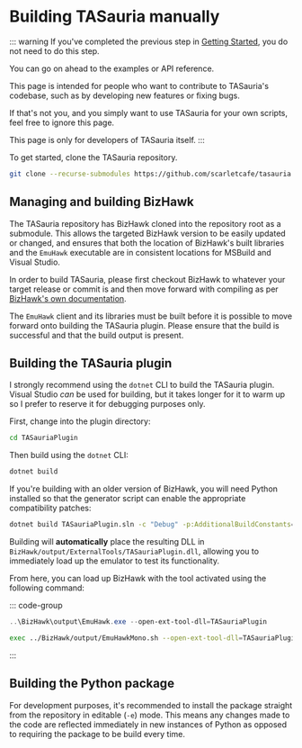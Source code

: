 
# Building TASauria manually

::: warning
If you've completed the previous step in [Getting Started](getting-started), you do not need to do this step.

You can go on ahead to the examples or API reference.

This page is intended for people who want to contribute to TASauria's codebase, such as by developing new features or fixing bugs.

If that's not you, and you simply want to use TASauria for your own scripts, feel free to ignore this page.

This page is only for developers of TASauria itself.
:::

To get started, clone the TASauria repository.

```bash
git clone --recurse-submodules https://github.com/scarletcafe/tasauria
```

## Managing and building BizHawk

The TASauria repository has BizHawk cloned into the repository root as a submodule. This allows the targeted BizHawk version to be easily updated or changed, and ensures that both the location of BizHawk's built libraries and the `EmuHawk` executable are in consistent locations for MSBuild and Visual Studio.

In order to build TASauria, please first checkout BizHawk to whatever your target release or commit is and then move forward with compiling as per [BizHawk's own documentation](https://github.com/TASEmulators/BizHawk?tab=readme-ov-file#building).

The `EmuHawk` client and its libraries must be built before it is possible to move forward onto building the TASauria plugin. Please ensure that the build is successful and that the build output is present.

## Building the TASauria plugin

I strongly recommend using the `dotnet` CLI to build the TASauria plugin. Visual Studio *can* be used for building, but it takes longer for it to warm up so I prefer to reserve it for debugging purposes only.

First, change into the plugin directory:
```bash
cd TASauriaPlugin
```

Then build using the `dotnet` CLI:
```bash
dotnet build
```

If you're building with an older version of BizHawk, you will need Python installed so that the generator script can enable the appropriate compatibility patches:
```bash
dotnet build TASauriaPlugin.sln -c "Debug" -p:AdditionalBuildConstants="$(python ../.github/scripts/generate_bizhawk_version_constants.py)"
```

Building will **automatically** place the resulting DLL in `BizHawk/output/ExternalTools/TASauriaPlugin.dll`, allowing you to immediately load up the emulator to test its functionality.

From here, you can load up BizHawk with the tool activated using the following command:

::: code-group

```powershell [Windows]
..\BizHawk\output\EmuHawk.exe --open-ext-tool-dll=TASauriaPlugin
```

```bash [Linux]
exec ../BizHawk/output/EmuHawkMono.sh --open-ext-tool-dll=TASauriaPlugin
```

:::

## Building the Python package

For development purposes, it's recommended to install the package straight from the repository in editable (`-e`) mode. This means any changes made to the code are reflected immediately in new instances of Python as opposed to requiring the package to be build every time.


